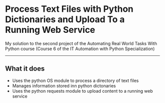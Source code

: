 # Process Text Files with Python Dictionaries and Upload To a Running Web Service
My solution to the second project of the Automating Real World Tasks With Python course (Course 6 of the IT Automation with Python Specialization)

---

## What it does

- Uses the python OS module to process a directory of text files
- Manages information stored inn python dictonaries
- Uses the python requests module to upload content to a running web service